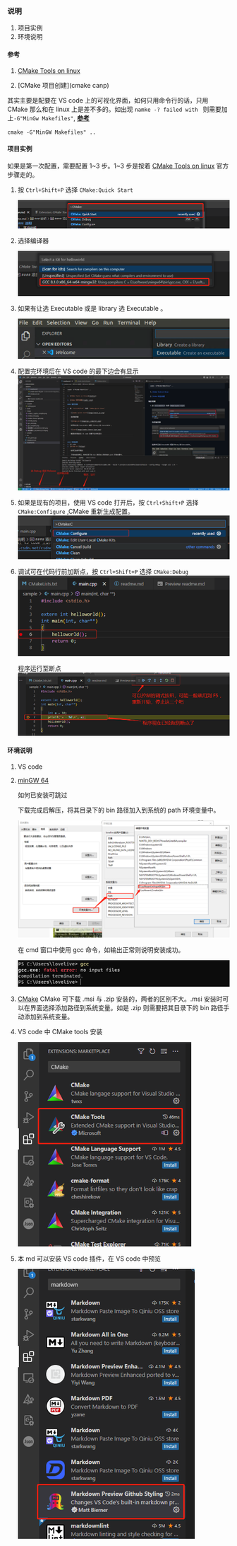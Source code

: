 ### 说明
1. 项目实例
2. 环境说明

#### 参考

1. [CMake Tools on linux](cmakeqs)
    
2. [CMake 项目创建](cmake canp)

其实主要是配要在 VS code 上的可视化界面，如何只用命令行的话，只用 CMake 那么和在 linux 上是差不多的。如出现 ```namke -? failed with ``` 则需要加上```-G"MinGw Makefiles"```, **[参考](https://blog.csdn.net/csdndulala/article/details/121390778)**

```
cmake -G"MinGW Makefiles" ..
```

#### 项目实例

如果是第一次配置，需要配置 1~3 步。1~3 步是按着 [CMake Tools on linux][cmakeqs] 官方步骤走的。

1. 按 `Ctrl+Shift+P` 选择 `CMake:Quick Start` 

    ![cmake quick start](image/cmask_qs.png)

2. 选择编译器

    ![mingw gcc](image/gcc_compiler.png)

3. 如果有让选 Executable 或是 library 选 Executable 。

    ![type](image/cmake-choose-type.png)

4. 配置完环境后在 VS code 的最下边会有显示
    ![vs_code](image/vs_code_%E7%BC%96%E8%AF%91%E6%98%BE%E7%A4%BA.png)

5. 如果是现有的项目，使用 VS code 打开后，按 `Ctrl+Shift+P` 选择 `CMake:Configure` ,CMake 重新生成配置。
    ![configure](image/configure.png)

6. 调试可在代码行前加断点，按 `Ctrl+Shift+P` 选择 `CMake:Debug` 
    ![debug set](image/debug.png)
    
    程序运行至断点
    ![breakpoint](image/breakpoint.png)


#### 环境说明
1. VS code  
2. [minGW 64 ](mingw)

    如何已安装可跳过

    下载完成后解压，将其目录下的 bin 路径加入到系统的 path 环境变量中。
    
    ![minGW 安装](image/%E5%BE%AE%E4%BF%A1%E5%9B%BE%E7%89%87_20230501221807.png)

    在 cmd 窗口中使用 gcc 命令，如输出正常则说明安装成功。

    ![gcc 命令](image/gcc_cmd.png)


3. [CMake](cmake)
    CMake 可下载 .msi 与 .zip 安装的，两者的区别不大。.msi 安装时可以在界面选择添加路径到系统变量。如是 .zip 则需要把其目录下的 bin 路径手动添加到系统变量。

4. VS code 中 CMake tools 安装

    ![cmake tools](image/cmake_tools.png)
    
5. 本 md 可以安装 VS code 插件，在 VS code 中预览

    ![md 插件](image/微信图片_20230501222150.png)




[mingw]:[https://github.com/niXman/mingw-builds-binaries/releases/download/12.2.0-rt_v10-rev0/x86_64-12.2.0-release-posix-seh-rt_v10-rev0.7z]
[cmake]:[https://cmake.org/download/]
[cmakeqs]:[https://code.visualstudio.com/docs/cpp/CMake-linux]
[cmake canp]:[https://github.com/microsoft/vscode-cmake-tools/blob/main/docs/how-to.md#create-a-new-project]
